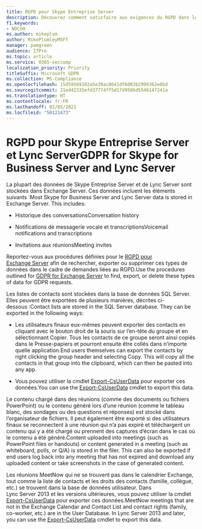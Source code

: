 ```yaml
---
title: RGPD pour Skype Entreprise Server
description: Découvrez comment satisfaire aux exigences du RGPD dans les environnements locaux Skype Entreprise Server et Lync Server.
f1.keywords:
- NOCSH
ms.author: mikeplum
author: MikePlumleyMSFT
manager: pamgreen
audience: ITPro
ms.topic: article
ms.service: O365-seccomp
localization_priority: Priority
titleSuffix: Microsoft GDPR
ms.collection: MS-Compliance
ms.openlocfilehash: 15d59569102a5e39ac8641df6003b2999362e0bd
ms.sourcegitcommit: 21ed42335efd37774ff5d17d9586d5546147241a
ms.translationtype: HT
ms.contentlocale: fr-FR
ms.lasthandoff: 02/05/2021
ms.locfileid: "50121473"
---
```

# <a name="gdpr-for-skype-for-business-server-and-lync-server"></a><span data-ttu-id="8837f-103">RGPD pour Skype Entreprise Server et Lync Server</span><span class="sxs-lookup"><span data-stu-id="8837f-103">GDPR for Skype for Business Server and Lync Server</span></span>

<span data-ttu-id="8837f-p101">La plupart des données de Skype Entreprise Server et de Lync Server sont stockées dans Exchange Server. Ces données incluent les éléments suivants :</span><span class="sxs-lookup"><span data-stu-id="8837f-p101">Most Skype for Business Server and Lync Server data is stored in Exchange Server. This includes:</span></span>

-   <span data-ttu-id="8837f-106">Historique des conversations</span><span class="sxs-lookup"><span data-stu-id="8837f-106">Conversation history</span></span>

-   <span data-ttu-id="8837f-107">Notifications de messagerie vocale et transcriptions</span><span class="sxs-lookup"><span data-stu-id="8837f-107">Voicemail notifications and transcriptions</span></span>

-   <span data-ttu-id="8837f-108">Invitations aux réunions</span><span class="sxs-lookup"><span data-stu-id="8837f-108">Meeting invites</span></span>

<span data-ttu-id="8837f-109">Reportez-vous aux procédures définies pour le [RGPD pour Exchange Server](gdpr-for-exchange-server.md) afin de rechercher, exporter ou supprimer ces types de données dans le cadre de demandes liées au RGPD.</span><span class="sxs-lookup"><span data-stu-id="8837f-109">Use the procedures outlined for [GDPR for Exchange Server](gdpr-for-exchange-server.md) to find, export, or delete these types of data for GDPR requests.</span></span>

<span data-ttu-id="8837f-p102">Les listes de contacts sont stockées dans la base de données SQL Server. Elles peuvent être exportées de plusieurs manières, décrites ci-dessous :</span><span class="sxs-lookup"><span data-stu-id="8837f-p102">Contact lists are stored in the SQL Server database. They can be exported in the following ways:</span></span>

-   <span data-ttu-id="8837f-p103">Les utilisateurs finaux eux-mêmes peuvent exporter des contacts en cliquant avec le bouton droit de la souris sur l’en-tête du groupe et en sélectionnant Copier. Tous les contacts de ce groupe seront ainsi copiés dans le Presse-papiers et pourront ensuite être collés dans n’importe quelle application.</span><span class="sxs-lookup"><span data-stu-id="8837f-p103">End users themselves can export the contacts by right clicking the group header and selecting Copy. This will copy all the contacts in that group into the clipboard, which can then be pasted into any app.</span></span>

-   <span data-ttu-id="8837f-114">Vous pouvez utiliser la cmdlet [Export-CsUserData](/powershell/module/skype/export-csuserdata) pour exporter ces données.</span><span class="sxs-lookup"><span data-stu-id="8837f-114">You can use the [Export-CsUserData](/powershell/module/skype/export-csuserdata) cmdlet to export this data.</span></span>

<span data-ttu-id="8837f-p104">Le contenu chargé dans des réunions (comme des documents ou fichiers PowerPoint) ou le contenu généré lors d’une réunion (comme le tableau blanc, des sondages ou des questions et réponses) est stocké dans l’organisateur de fichiers. Il peut également être exporté si des utilisateurs finaux se reconnectent à une réunion qui n’a pas expiré et téléchargent un contenu qui y a été chargé ou prennent des captures d’écran dans le cas où le contenu a été généré.</span><span class="sxs-lookup"><span data-stu-id="8837f-p104">Content uploaded into meetings (such as PowerPoint files or handouts) or content generated in a meeting (such as whiteboard, polls, or Q/A) is stored in the filer. This can also be exported if end users log back into any meeting that has not expired and download any uploaded content or take screenshots in the case of generated content.</span></span>

<span data-ttu-id="8837f-p105">Les réunions MeetNow qui ne se trouvent pas dans le calendrier Exchange, tout comme la liste de contacts et les droits des contacts (famille, collègue, etc.) se trouvent dans la base de données utilisateur. Dans Lync Server 2013 et les versions ultérieures, vous pouvez utiliser la cmdlet [Export-CsUserData](/powershell/module/skype/export-csuserdata) pour exporter ces données.</span><span class="sxs-lookup"><span data-stu-id="8837f-p105">MeetNow meetings that are not in the Exchange Calendar and Contact List and contact rights (family, co-worker, etc.) are in the User Database. In Lync Server 2013 and later, you can use the [Export-CsUserData](/powershell/module/skype/export-csuserdata) cmdlet to export this data.</span></span>
